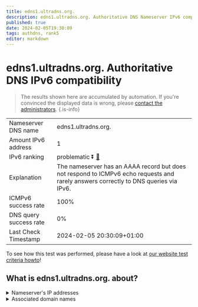 ```yaml
---
title: edns1.ultradns.org.
description: edns1.ultradns.org. Authoritative DNS Nameserver IPv6 compatibility
published: true
date: 2024-02-05T19:30:09
tags: authdns, rank5
editor: markdown
---
```


# edns1.ultradns.org. Authoritative DNS IPv6 compatibility

> The results shown here are accumulated by automation. If you're convinced the displayed data is wrong, please [contact the administrators](/howto/chat). 
{.is-info}




|   |   |
| - | - |
| Nameserver DNS name | edns1.ultradns.org.
| Amount IPv6 address | 1
| IPv6 ranking | problematic :arrow_double_down: [🔗](/howto/ranking) |
| Explanation | The nameserver has an AAAA record but does not respond to ICMPv6 echo requests and rarely answers correctly to DNS queries via IPv6. |
| ICMPv6 success rate | 100%|
| DNS query success rate | 0% |
| Last Check Timestamp | 2024-02-05 20:30:09+01:00 |

To see how this test was performed, please have a look at [our website test criteria howto](/howto/testcriteria/authdns)!


## What is edns1.ultradns.org. about?




<details>
<summary>Nameserver's IP addresses</summary>

2001:502:4612::201

</details>



<details>
<summary>Associated domain names</summary>

www.wellsfargo.com

</details>
